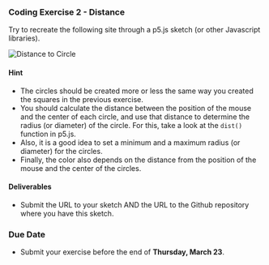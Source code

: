 ### Coding Exercise 2 - Distance
Try to recreate the following site through a p5.js sketch (or other Javascript libraries).

![Distance to Circle](https://github.com/juanfrans-courses/dataViz_arch_hum/blob/master/Spring_2017/03_Assignments_and_Tutorials/img/02_Exercise.gif)

#### Hint
* The circles should be created more or less the same way you created the squares in the previous exercise.
* You should calculate the distance between the position of the mouse and the center of each circle, and use that distance to determine the radius (or diameter) of the circle. For this, take a look at the `dist()` function in p5.js.
* Also, it is a good idea to set a minimum and a maximum radius (or diameter) for the circles.
* Finally, the color also depends on the distance from the position of the mouse and the center of the circles.

#### Deliverables
* Submit the URL to your sketch AND the URL to the Github repository where you have this sketch.

### Due Date
* Submit your exercise before the end of **Thursday, March 23**.

